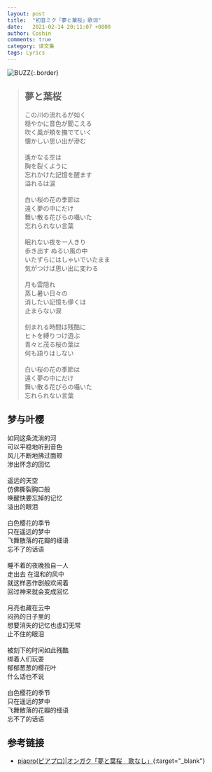 ```yaml
---
layout: post
title:  "初音ミク「夢と葉桜」歌词"
date:   2021-02-14 20:11:07 +0800
author: Coshin
comments: true
category: 译文集
tags: Lyrics
---
```

![BUZZ](https://cdn.piapro.jp/thumb_i/53/537t75rgz7lnn9o0_20110620064505_0740_0500.jpg){:.border}

<blockquote class="original">
  <h2>夢と葉桜</h2>
  <p>
    この川の流れるが如く<br>
    穏やかに音色が聞こえる<br>
    吹く風が頬を撫でていく<br>
    懐かしい思い出が滲む<br>
    <br>
    遙かなる空は<br>
    胸を裂くように<br>
    忘れかけた記憶を醒ます<br>
    溢れるは涙<br>
    <br>
    白い桜の花の季節は<br>
    遠く夢の中にだけ<br>
    舞い散る花びらの囁いた<br>
    忘れられない言葉<br>
    <br>
    眠れない夜を一人きり<br>
    歩き出す ぬるい風の中<br>
    いたずらにはしゃいでいたまま<br>
    気がつけば思い出に変わる<br>
    <br>
    月も雲隠れ<br>
    蒸し暑い日々の<br>
    消したい記憶も儚くは<br>
    止まらない涙<br>
    <br>
    刻まれる時間は残酷に<br>
    ヒトを縛りつけ遊ぶ<br>
    青々と茂る桜の葉は<br>
    何も語りはしない<br>
    <br>
    白い桜の花の季節は<br>
    遠く夢の中にだけ<br>
    舞い散る花びらの囁いた<br>
    忘れられない言葉 
  </p>
</blockquote>

<div class="translation">
  <h2>梦与叶樱</h2>
  <p>
    如同这条流淌的河<br>
    可以平稳地听到音色<br>
    风儿不断地拂过面颊<br>
    渗出怀念的回忆<br>
    <br>
    遥远的天空<br>
    仿佛撕裂胸口般<br>
    唤醒快要忘掉的记忆<br>
    溢出的眼泪<br>
    <br>
    白色樱花的季节<br>
    只在遥远的梦中<br>
    飞舞散落的花瓣的细语<br>
    忘不了的话语<br>
    <br>
    睡不着的夜晚独自一人<br>
    走出去 在温和的风中<br>
    就这样恶作剧般欢闹着<br>
    回过神来就会变成回忆<br>
    <br>
    月亮也藏在云中<br>
    闷热的日子里的<br>
    想要消失的记忆也虚幻无常<br>
    止不住的眼泪<br>
    <br>
    被刻下的时间如此残酷<br>
    绑着人们玩耍<br>
    郁郁葱葱的樱花叶<br>
    什么话也不说<br>
    <br>
    白色樱花的季节<br>
    只在遥远的梦中<br>
    飞舞散落的花瓣的细语<br>
    忘不了的话语
  </p>
</div>

## 参考链接

* [piapro(ピアプロ)\|オンガク「夢と葉桜　歌なし」](https://piapro.jp/t/DDlj){:target="_blank"}
